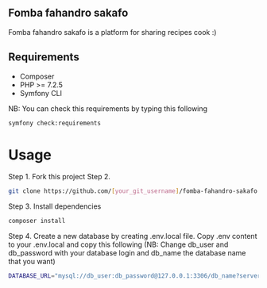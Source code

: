 ## Fomba fahandro sakafo
Fomba fahandro sakafo is a platform for sharing recipes cook :)

## Requirements
- Composer
- PHP >= 7.2.5
- Symfony CLI

NB: You can check this requirements by typing this following 
```bash
symfony check:requirements
```

# Usage
Step 1. Fork this project
Step 2.
```bash
git clone https://github.com/[your_git_username]/fomba-fahandro-sakafo.git
```
Step 3. Install dependencies
```bash
composer install
```
Step 4. Create a new database by creating .env.local file. Copy .env content to your .env.local and copy this following (NB: Change db_user and db_password with your database login and db_name the database name that you want)
```bash
DATABASE_URL="mysql://db_user:db_password@127.0.0.1:3306/db_name?serverVersion=5.7"
```



